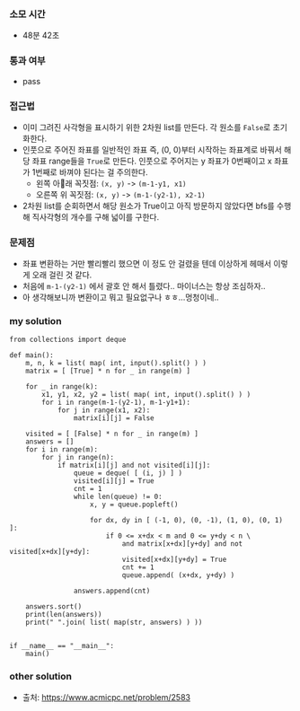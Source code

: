 ### 소모 시간
- 48분 42초

### 통과 여부
- pass

### 접근법
- 이미 그려진 사각형을 표시하기 위한 2차원 list를 만든다. 각 원소를 `False`로 초기화한다.
- 인풋으로 주어진 좌표를 일반적인 좌표 즉, (0, 0)부터 시작하는 좌표계로 바꿔서 해당 좌표 range들을 `True`로 만든다. 인풋으로 주어지는 y 좌표가 0번째이고 x 좌표가 1번째로 바껴야 된다는 걸 주의한다.
    - 왼쪽 아래 꼭짓점: `(x, y)` -> `(m-1-y1, x1)`
    - 오른쪽 위 꼭짓점: `(x, y)` -> `(m-1-(y2-1), x2-1)`
- 2차원 list를 순회하면서 해당 원소가 True이고 아직 방문하지 않았다면 bfs를 수행해 직사각형의 개수를 구해 넓이를 구한다.

### 문제점
- 좌표 변환하는 거만 빨리빨리 했으면 이 정도 안 걸렸을 텐데 이상하게 헤매서 이렇게 오래 걸린 것 같다.
- 처음에 `m-1-(y2-1)` 에서 괄호 안 해서 틀렸다.. 마이너스는 항상 조심하자..
- 아 생각해보니까 변환이고 뭐고 필요없구나 ㅎㅎ...멍청이네..

### my solution
```
from collections import deque

def main():
    m, n, k = list( map( int, input().split() ) )
    matrix = [ [True] * n for _ in range(m) ]

    for _ in range(k):
        x1, y1, x2, y2 = list( map( int, input().split() ) )
        for i in range(m-1-(y2-1), m-1-y1+1):
            for j in range(x1, x2):
                matrix[i][j] = False

    visited = [ [False] * n for _ in range(m) ]
    answers = []
    for i in range(m):
        for j in range(n):
            if matrix[i][j] and not visited[i][j]:
                queue = deque( [ (i, j) ] )
                visited[i][j] = True
                cnt = 1
                while len(queue) != 0:
                    x, y = queue.popleft()

                    for dx, dy in [ (-1, 0), (0, -1), (1, 0), (0, 1) ]:
                        if 0 <= x+dx < m and 0 <= y+dy < n \
                            and matrix[x+dx][y+dy] and not visited[x+dx][y+dy]:
                            visited[x+dx][y+dy] = True
                            cnt += 1
                            queue.append( (x+dx, y+dy) )
                
                answers.append(cnt)
    
    answers.sort()
    print(len(answers))
    print(" ".join( list( map(str, answers) ) ))


if __name__ == "__main__":
    main()
```

### other solution
- 출처: https://www.acmicpc.net/problem/2583